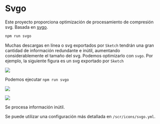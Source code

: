 # Svgo <Badge text="v3.9.0+"/>

Este proyecto proporciona optimización de procesamiento de compresión svg. Basada en [svgo](https://github.com/svg/svgo).

```bash
npm run svgo
```

Muchas descargas en línea o svg exportados por `Sketch` tendrán una gran cantidad de información redundante e inútil, aumentando considerablemente el tamaño del svg. Podemos optimizarlo con `svgo`. Por ejemplo, la siguiente figura es un svg exportado por `Sketch`

![](https://LZQ5232.gitee.io/gitee-cdn/vue-element-admin-site/333edb6b-4b95-42f8-aa60-b8f42e516b52.jpg)

Podemos ejecutar `npm run svgo`

![](https://LZQ5232.gitee.io/gitee-cdn/vue-element-admin-site/e7b1324e-cd67-4306-aebf-f659bcc433cf.jpg)

![](https://LZQ5232.gitee.io/gitee-cdn/vue-element-admin-site/006c4bb5-b2d1-447d-a1c9-a912cf5dee47.jpg)

Se procesa información inútil.

Se puede utilizar una configuración más detallada en `/scr/icons/svgo.yml`.
